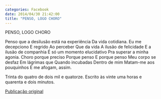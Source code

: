 ```yaml
---
categories: Facebook
date: 2014/04/30 21:42:00
title: "PENSO, LOGO CHORO"
---
```


PENSO, LOGO CHORO

Penso que a desilusão está na experiência
Da vida cotidiana.
Eu me decepciono
E regrido
Ao perceber
Que da vida
A ilusão de felicidade
E a ilusão de companhia
É só um momento elucidativo
Pra superar a minha agonia.
Choro porque preciso
Porque penso
E porque penso
Meu corpo se desfaz
Em lágrimas que
Quando incubadas
Dentro de mim
Matam-me aos pouquinhos
E me afogam, assim.

Trinta do quatro de dois mil e quatorze. Escrito às vinte uma horas e quarenta e dois minutos.

[Publicação original](https://www.facebook.com/permalink.php?story_fbid=1418032828467081&id=1418031755133855)


